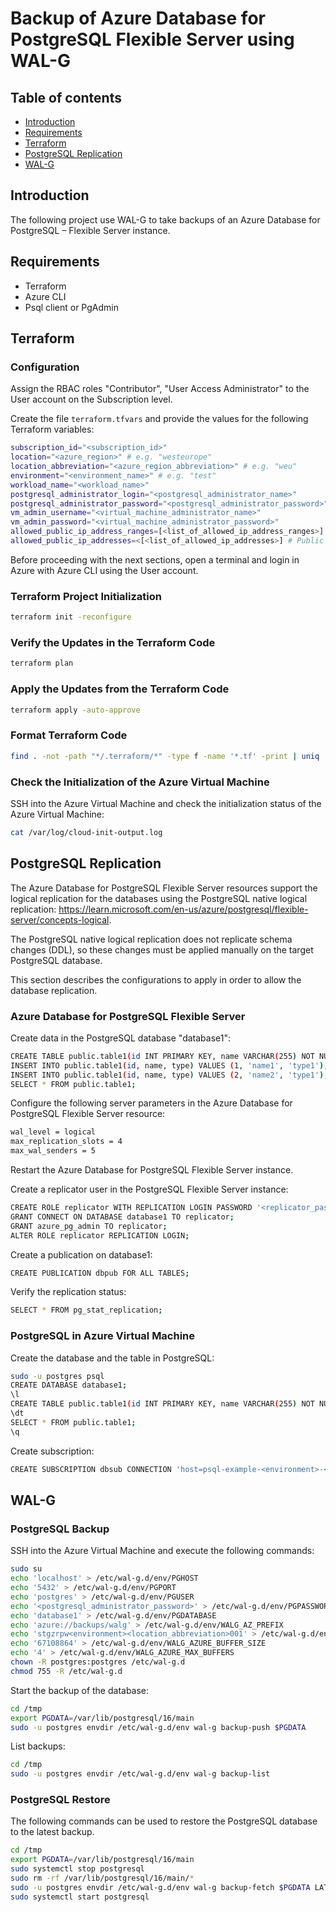 # Backup of Azure Database for PostgreSQL Flexible Server using WAL-G

## Table of contents

* [Introduction](#introduction)
* [Requirements](#requirements)
* [Terraform](#terraform)
* [PostgreSQL Replication](#postgresql-replication)
* [WAL-G](#wal-g)

## Introduction

The following project use WAL-G to take backups of an Azure Database for PostgreSQL – Flexible Server instance.

## Requirements

- Terraform
- Azure CLI
- Psql client or PgAdmin

## Terraform

### Configuration

Assign the RBAC roles "Contributor", "User Access Administrator" to the User account on the Subscription level.

Create the file `terraform.tfvars` and provide the values for the following Terraform variables:

```sh
subscription_id="<subscription_id>"
location="<azure_region>" # e.g. "westeurope"
location_abbreviation="<azure_region_abbreviation>" # e.g. "weu"
environment="<environment_name>" # e.g. "test"
workload_name="<workload_name>"
postgresql_administrator_login="<postgresql_administrator_name>"
postgresql_administrator_password="<postgresql_administrator_password>"
vm_admin_username="<virtual_machine_administrator_name>"
vm_admin_password="<virtual_machine_administrator_password>"
allowed_public_ip_address_ranges=[<list_of_allowed_ip_address_ranges>] # Public IP Address ranges allowed to access the Azure resources e.g. "1.2.3.4/32"
allowed_public_ip_addresses=<[<list_of_allowed_ip_addresses>] # Public IP Addresses allowed to access the Azure resources  e.g. "1.2.3.4"
```

Before proceeding with the next sections, open a terminal and login in Azure with Azure CLI using the User account.

### Terraform Project Initialization

```sh
terraform init -reconfigure
```

### Verify the Updates in the Terraform Code

```sh
terraform plan
```

### Apply the Updates from the Terraform Code

```sh
terraform apply -auto-approve
```

### Format Terraform Code

```sh
find . -not -path "*/.terraform/*" -type f -name '*.tf' -print | uniq | xargs -n1 terraform fmt
```

### Check the Initialization of the Azure Virtual Machine

SSH into the Azure Virtual Machine and check the initialization status of the Azure Virtual Machine:

```sh
cat /var/log/cloud-init-output.log
```

## PostgreSQL Replication

The Azure Database for PostgreSQL Flexible Server resources support the logical replication for the databases using the PostgreSQL native logical replication: https://learn.microsoft.com/en-us/azure/postgresql/flexible-server/concepts-logical.

The PostgreSQL native logical replication does not replicate schema changes (DDL), so these changes must be applied manually on the target PostgreSQL database.

This section describes the configurations to apply in order to allow the database replication.

### Azure Database for PostgreSQL Flexible Server

Create data in the PostgreSQL database "database1":

```sh
CREATE TABLE public.table1(id INT PRIMARY KEY, name VARCHAR(255) NOT NULL, type VARCHAR(255));
INSERT INTO public.table1(id, name, type) VALUES (1, 'name1', 'type1');
INSERT INTO public.table1(id, name, type) VALUES (2, 'name2', 'type1');
SELECT * FROM public.table1;
```

Configure the following server parameters in the Azure Database for PostgreSQL Flexible Server resource:

```sh
wal_level = logical
max_replication_slots = 4
max_wal_senders = 5
```

Restart the Azure Database for PostgreSQL Flexible Server instance.

Create a replicator user in the PostgreSQL Flexible Server instance:

```sh
CREATE ROLE replicator WITH REPLICATION LOGIN PASSWORD '<replicator_password>';
GRANT CONNECT ON DATABASE database1 TO replicator;
GRANT azure_pg_admin TO replicator;
ALTER ROLE replicator REPLICATION LOGIN;
```

Create a publication on database1:

```sh
CREATE PUBLICATION dbpub FOR ALL TABLES;
```

Verify the replication status:

```sh
SELECT * FROM pg_stat_replication;
```

### PostgreSQL in Azure Virtual Machine

Create the database and the table in PostgreSQL:

```sh
sudo -u postgres psql
CREATE DATABASE database1;
\l
CREATE TABLE public.table1(id INT PRIMARY KEY, name VARCHAR(255) NOT NULL, type VARCHAR(255));
\dt
SELECT * FROM public.table1;
\q
```

Create subscription:

```sh
CREATE SUBSCRIPTION dbsub CONNECTION 'host=psql-example-<environment>-<location_abbreviation>-001.postgres.database.azure.com port=5432 dbname=database1 user=replicator password=<replicator_password> sslmode=require' PUBLICATION dbpub;
```

## WAL-G

### PostgreSQL Backup

SSH into the Azure Virtual Machine and execute the following commands:

```sh
sudo su
echo 'localhost' > /etc/wal-g.d/env/PGHOST
echo '5432' > /etc/wal-g.d/env/PGPORT
echo 'postgres' > /etc/wal-g.d/env/PGUSER
echo '<postgresql_administrator_password>' > /etc/wal-g.d/env/PGPASSWORD
echo 'database1' > /etc/wal-g.d/env/PGDATABASE
echo 'azure://backups/walg' > /etc/wal-g.d/env/WALG_AZ_PREFIX
echo 'stgzrpw<environment><location_abbreviation>001' > /etc/wal-g.d/env/AZURE_STORAGE_ACCOUNT
echo '67108864' > /etc/wal-g.d/env/WALG_AZURE_BUFFER_SIZE
echo '4' > /etc/wal-g.d/env/WALG_AZURE_MAX_BUFFERS
chown -R postgres:postgres /etc/wal-g.d
chmod 755 -R /etc/wal-g.d
```

Start the backup of the database:

```sh
cd /tmp
export PGDATA=/var/lib/postgresql/16/main
sudo -u postgres envdir /etc/wal-g.d/env wal-g backup-push $PGDATA
```

List backups:

```sh
cd /tmp
sudo -u postgres envdir /etc/wal-g.d/env wal-g backup-list
```

### PostgreSQL Restore

The following commands can be used to restore the PostgreSQL database to the latest backup.

```sh
cd /tmp
export PGDATA=/var/lib/postgresql/16/main
sudo systemctl stop postgresql
sudo rm -rf /var/lib/postgresql/16/main/*
sudo -u postgres envdir /etc/wal-g.d/env wal-g backup-fetch $PGDATA LATEST
sudo systemctl start postgresql
```
